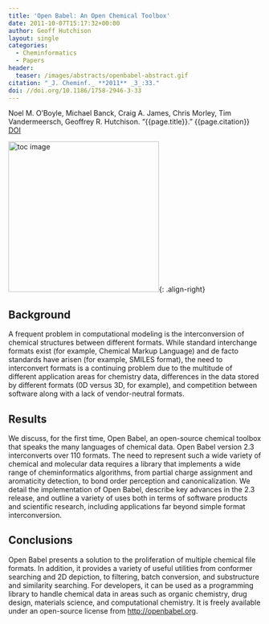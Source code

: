 ```yaml
---
title: 'Open Babel: An Open Chemical Toolbox'
date: 2011-10-07T15:17:32+00:00
author: Geoff Hutchison
layout: single
categories:
  - Cheminformatics
  - Papers
header:
  teaser: /images/abstracts/openbabel-abstract.gif
citation: "_J. Cheminf._ **2011** _3_:33."
doi: //doi.org/10.1186/1758-2946-3-33
---
```

Noel M. O&#8217;Boyle, Michael Banck, Craig A. James, Chris Morley, Tim Vandermeersch, Geoffrey R. Hutchison. &#8220;{{page.title}}.&#8221; {{page.citation}} [DOI]({{page.doi}})  
<!--more-->

<img alt="toc image" src="{{ page.header.teaser }}" width="300 px">{: .align-right}

## Background

A frequent problem in computational modeling is the interconversion of chemical structures between different formats. While standard interchange formats exist (for example, Chemical Markup Language) and de facto standards have arisen (for example, SMILES format), the need to interconvert formats is a continuing problem due to the multitude of different application areas for chemistry data, differences in the data stored by different formats (0D versus 3D, for example), and competition between software along with a lack of vendor-neutral formats.

## Results

We discuss, for the first time, Open Babel, an open-source chemical toolbox that speaks the many languages of chemical data. Open Babel version 2.3 interconverts over 110 formats. The need to represent such a wide variety of chemical and molecular data requires a library that implements a wide range of cheminformatics algorithms, from partial charge assignment and aromaticity detection, to bond order perception and canonicalization. We detail the implementation of Open Babel, describe key advances in the 2.3 release, and outline a variety of uses both in terms of software products and scientific research, including applications far beyond simple format interconversion.

## Conclusions

Open Babel presents a solution to the proliferation of multiple chemical file formats. In addition, it provides a variety of useful utilities from conformer searching and 2D depiction, to filtering, batch conversion, and substructure and similarity searching. For developers, it can be used as a programming library to handle chemical data in areas such as organic chemistry, drug design, materials science, and computational chemistry. It is freely available under an open-source license from http://openbabel.org.
